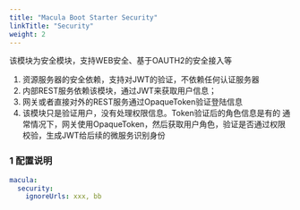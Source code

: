 ```yaml
---
title: "Macula Boot Starter Security"
linkTitle: "Security"
weight: 2
---
```

该模块为安全模块，支持WEB安全、基于OAUTH2的安全接入等
1. 资源服务器的安全依赖，支持对JWT的验证，不依赖任何认证服务器
2. 内部REST服务依赖该模块，通过JWT来获取用户信息；
3. 网关或者直接对外的REST服务通过OpaqueToken验证登陆信息
4. 该模块只是验证用户，没有处理权限信息。Token验证后的角色信息是有的
通常情况下，网关使用OpaqueToken，然后获取用户角色，验证是否通过权限校验，生成JWT给后续的微服务识别身份
### 1 配置说明
```yaml
macula:
  security:
    ignoreUrls: xxx, bb
```
